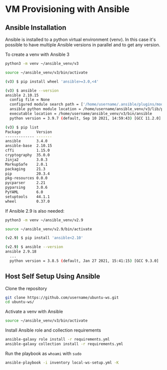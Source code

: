 # VM Provisioning with Ansible

## Ansible Installation

Ansible is installed to a python virtual environment (venv).
In this case it's possible to have multiple Ansible versions in parallel and to get any version.

To create a venv with Ansible 3

```bash
python3 -m venv ~/ansible_venv/v3

source ~/ansible_venv/v3/bin/activate

(v3) $ pip install wheel 'ansible>=3.0,<4'

(v3) $ ansible --version
ansible 2.10.15
  config file = None
  configured module search path = ['/home/username/.ansible/plugins/modules', '/usr/share/ansible/plugins/modules']
  ansible python module location = /home/username/ansible_venv/v3/lib/python3.9/site-packages/ansible
  executable location = /home/username/ansible_venv/v3/bin/ansible
  python version = 3.9.7 (default, Sep 10 2021, 14:59:43) [GCC 11.2.0]

(v3) $ pip list
Package       Version
------------- -------
ansible       3.4.0
ansible-base  2.10.15
cffi          1.15.0
cryptography  35.0.0
Jinja2        3.0.3
MarkupSafe    2.0.1
packaging     21.3
pip           20.3.4
pkg-resources 0.0.0
pycparser     2.21
pyparsing     3.0.6
PyYAML        6.0
setuptools    44.1.1
wheel         0.37.0

```

If Ansible 2.9 is also needed:

```bash
python3 -m venv ~/ansible_venv/v2.9

source ~/ansible_venv/v2.9/bin/activate

(v2.9) $ pip install 'ansible<2.10'

(v2.9) $ ansible --version
ansible 2.9.18
  ...
  python version = 3.8.5 (default, Jan 27 2021, 15:41:15) [GCC 9.3.0]

```

## Host Self Setup Using Ansible

Clone the repository

```bash
git clone https://github.com/username/ubuntu-ws.git
cd ubuntu-ws/
```

Activate a venv with Ansible

```bash
source ~/ansible_venv/v3/bin/activate
```

Install Ansible role and collection requirements

```bash
ansible-galaxy role install -r requirements.yml
ansible-galaxy collection install -r requirements.yml
```

Run the playbook as `whoami` with `sudo`

```bash
ansible-playbook -i inventory local-ws-setup.yml -K
```
